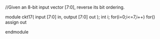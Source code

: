 //Given an 8-bit input vector [7:0], reverse its bit ordering.


module ckt17( 
    input [7:0] in,
    output [7:0] out
);
int i;
for(i=0;i<=7,i++)
for()
assign out

endmodule